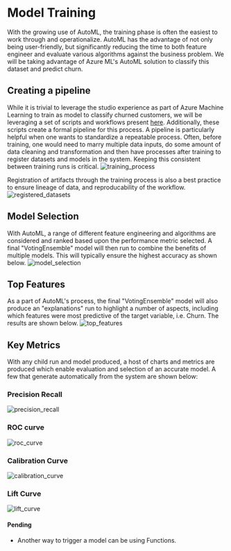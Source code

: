 # Model Training
With the growing use of AutoML, the training phase is often the easiest to work through and operationalize.
AutoML has the advantage of not only being user-friendly, but significantly reducing the time to both feature
engineer and evaluate various algorithms against the business problem. We will be taking advantage of Azure
ML's AutoML solution to classify this dataset and predict churn. 

## Creating a pipeline
While it is trivial to leverage the studio experience as part of Azure Machine Learning to train as model to
classify churned customers, we will be leveraging a set of scripts and workflows present
[here](https://github.com/ts-azure-services/mlops-primer/tree/main/scripts/pipeline). Additionally, these
scripts create a formal pipeline for this process. A pipeline is particularly helpful when one
wants to standardize a repeatable process. Often, before training, one would need to marry multiple data inputs, do
some amount of data cleaning and transformation and then have processes after training to register datasets
and models in the system. Keeping this consistent between training runs is critical. 
![training_process](./imgs/training_process.jpg)

Registration of artifacts through the training process is also a best practice to ensure lineage of data, and reproducability of the
workflow.
![registered_datasets](./imgs/registered_datasets.jpg)

## Model Selection
With AutoML, a range of different feature engineering and algorithms are considered and ranked based upon the
performance metric selected. A final "VotingEnsemble" model will then run to combine the benefits of multiple
models. This will typically ensure the highest accuracy as shown below.
![model_selection](./imgs/model_selection.jpg)

## Top Features 
As a part of AutoML's process, the final "VotingEnsemble" model will also produce an "explanations" run to
highlight a number of aspects, including which features were most predictive of the target variable, i.e.
Churn. The results are shown below.
![top_features](./imgs/top_features.jpg)

## Key Metrics
With any child run and model produced, a host of charts and metrics are produced which enable evaluation and
selection of an accurate model. A few that generate automatically from the system are shown below:

### Precision Recall 
![precision_recall](./imgs/precision_recall.jpg)

### ROC curve
![roc_curve](./imgs/ROC.jpg)

### Calibration Curve
![calibration_curve](./imgs/calibration_curve.jpg)

### Lift Curve
![lift_curve](./imgs/lift_curve.jpg)



#### Pending
- Another way to trigger a model can be using Functions.
